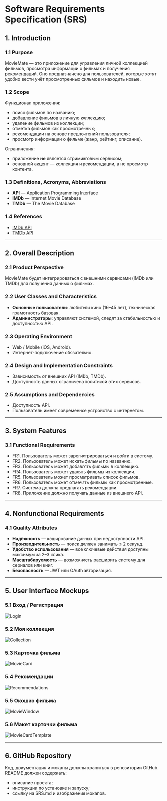# Software Requirements Specification (SRS)

## 1. Introduction

### 1.1 Purpose
MovieMate — это приложение для управления личной коллекцией фильмов, просмотра информации о фильмах и получения рекомендаций. Оно предназначено для пользователей, которые хотят удобно вести учёт просмотренных фильмов и находить новые.

### 1.2 Scope
Функционал приложения:
- поиск фильмов по названию;
- добавление фильмов в личную коллекцию;
- удаление фильмов из коллекции;
- отметка фильмов как просмотренных;
- рекомендации на основе предпочтений пользователя;
- просмотр информации о фильме (жанр, рейтинг, описание).

Ограничения:
- приложение **не** является стриминговым сервисом;
- основной акцент — коллекция и рекомендации, а не просмотр контента.

### 1.3 Definitions, Acronyms, Abbreviations
- **API** — Application Programming Interface  
- **IMDb** — Internet Movie Database  
- **TMDb** — The Movie Database  

### 1.4 References
- [IMDb API](https://developer.imdb.com/)  
- [TMDb API](https://developer.themoviedb.org/)  

---

## 2. Overall Description

### 2.1 Product Perspective
MovieMate будет интегрироваться с внешними сервисами (IMDb или TMDb) для получения данных о фильмах.  

### 2.2 User Classes and Characteristics
- **Основные пользователи**: любители кино (16–45 лет), техническая грамотность базовая.  
- **Администраторы**: управляют системой, следят за стабильностью и доступностью API.  

### 2.3 Operating Environment
- Web / Mobile (iOS, Android).  
- Интернет-подключение обязательно.  

### 2.4 Design and Implementation Constraints
- Зависимость от внешних API (IMDb, TMDb).  
- Доступность данных ограничена политикой этих сервисов.  

### 2.5 Assumptions and Dependencies
- Доступность API.  
- Пользователь имеет современное устройство с интернетом.  

---

## 3. System Features

### 3.1 Functional Requirements
- FR1. Пользователь может зарегистрироваться и войти в систему.  
- FR2. Пользователь может искать фильмы по названию.  
- FR3. Пользователь может добавлять фильмы в коллекцию.  
- FR4. Пользователь может удалять фильмы из коллекции.  
- FR5. Пользователь может просматривать список фильмов.  
- FR6. Пользователь может отмечать фильмы как просмотренные.  
- FR7. Система должна предлагать рекомендации.  
- FR8. Приложение должно получать данные из внешнего API.  

---

## 4. Nonfunctional Requirements

### 4.1 Quality Attributes
- **Надёжность** — кэширование данных при недоступности API.  
- **Производительность** — поиск должен занимать ≤ 2 секунд.  
- **Удобство использования** — все ключевые действия доступны максимум за 2–3 клика.  
- **Масштабируемость** — возможность расширить систему для сериалов или книг.  
- **Безопасность** — JWT или OAuth авторизация.  

---

## 5. User Interface Mockups

### 5.1 Вход / Регистрация
![Login](mockups/Group16.png)

### 5.2 Моя коллекция
![Collection](mockups/Group32.png)

### 5.3 Карточка фильма
![MovieCard](mockups/Group31.png)

### 5.4 Рекомендации
![Recommendations](mockups/Group30.png)

### 5.5 Окошко фильма
![MovieWindow](mockups/Group10.png)

### 5.6 Макет карточки фильма
![MovieCardTemplate](mockups/Group14.png)

---

## 6. GitHub Repository

Код, документация и мокапы должны храниться в репозитории GitHub.  
README должен содержать:  
- описание проекта;  
- инструкции по установке и запуску;  
- ссылку на SRS.md и изображения мокапов.  

